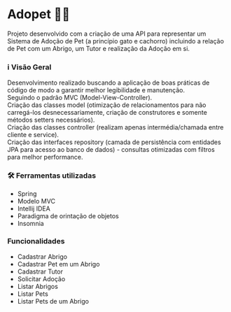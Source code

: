 # Adopet :dog::cat:
Projeto desenvolvido com a criação de uma API para representar um Sistema de Adoção de Pet (a princípio gato e cachorro) incluindo a relação de Pet com um Abrigo, um Tutor e realização da Adoção em si.

### :information_source: Visão Geral
Desenvolvimento realizado buscando a aplicação de boas práticas de código de modo a garantir melhor legibilidade e manutenção. <br>
Seguindo o padrão MVC (Model-View-Controller). <br>
Criação das classes model (otimização de relacionamentos para não carregá-los desnecessariamente, criação de construtores e somente métodos setters necessários). <br>
Criação das classes controller (realizam apenas intermédia/chamada entre cliente e service). <br>
Criação das interfaces repository (camada de persistência com entidades JPA para acesso ao banco de dados) - consultas otimizadas com filtros para melhor performance. <br>


### 🛠️ Ferramentas utilizadas
- Spring
- Modelo MVC
- Intellij IDEA
- Paradigma de orintação de objetos
- Insomnia

### Funcionalidades
- Cadastrar Abrigo
- Cadastrar Pet em um Abrigo
- Cadastrar Tutor
- Solicitar Adoção
- Listar Abrigos
- Listar Pets
- Listar Pets de um Abrigo

